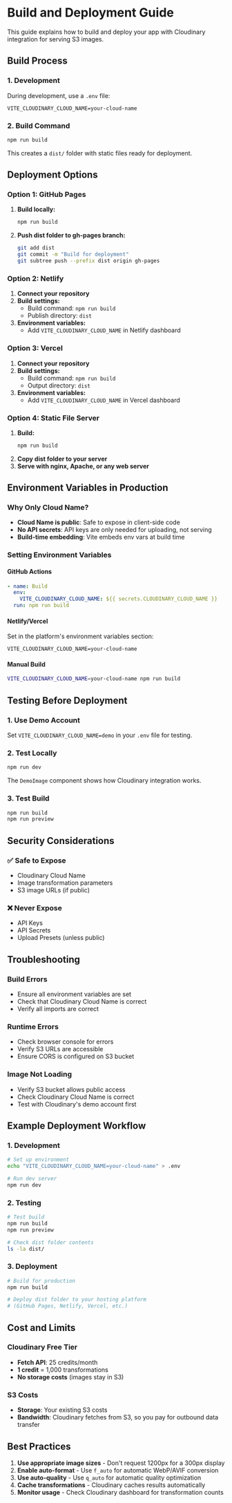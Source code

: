 # Build and Deployment Guide

This guide explains how to build and deploy your app with Cloudinary integration for serving S3 images.

## Build Process

### 1. Development
During development, use a `.env` file:
```env
VITE_CLOUDINARY_CLOUD_NAME=your-cloud-name
```

### 2. Build Command
```bash
npm run build
```

This creates a `dist/` folder with static files ready for deployment.

## Deployment Options

### Option 1: GitHub Pages
1. **Build locally:**
   ```bash
   npm run build
   ```
2. **Push dist folder to gh-pages branch:**
   ```bash
   git add dist
   git commit -m "Build for deployment"
   git subtree push --prefix dist origin gh-pages
   ```

### Option 2: Netlify
1. **Connect your repository**
2. **Build settings:**
   - Build command: `npm run build`
   - Publish directory: `dist`
3. **Environment variables:**
   - Add `VITE_CLOUDINARY_CLOUD_NAME` in Netlify dashboard

### Option 3: Vercel
1. **Connect your repository**
2. **Build settings:**
   - Build command: `npm run build`
   - Output directory: `dist`
3. **Environment variables:**
   - Add `VITE_CLOUDINARY_CLOUD_NAME` in Vercel dashboard

### Option 4: Static File Server
1. **Build:**
   ```bash
   npm run build
   ```
2. **Copy dist folder to your server**
3. **Serve with nginx, Apache, or any web server**

## Environment Variables in Production

### Why Only Cloud Name?
- **Cloud Name is public**: Safe to expose in client-side code
- **No API secrets**: API keys are only needed for uploading, not serving
- **Build-time embedding**: Vite embeds env vars at build time

### Setting Environment Variables

#### GitHub Actions
```yaml
- name: Build
  env:
    VITE_CLOUDINARY_CLOUD_NAME: ${{ secrets.CLOUDINARY_CLOUD_NAME }}
  run: npm run build
```

#### Netlify/Vercel
Set in the platform's environment variables section:
```
VITE_CLOUDINARY_CLOUD_NAME=your-cloud-name
```

#### Manual Build
```bash
VITE_CLOUDINARY_CLOUD_NAME=your-cloud-name npm run build
```

## Testing Before Deployment

### 1. Use Demo Account
Set `VITE_CLOUDINARY_CLOUD_NAME=demo` in your `.env` file for testing.

### 2. Test Locally
```bash
npm run dev
```
The `DemoImage` component shows how Cloudinary integration works.

### 3. Test Build
```bash
npm run build
npm run preview
```

## Security Considerations

### ✅ Safe to Expose
- Cloudinary Cloud Name
- Image transformation parameters
- S3 image URLs (if public)

### ❌ Never Expose
- API Keys
- API Secrets
- Upload Presets (unless public)

## Troubleshooting

### Build Errors
- Ensure all environment variables are set
- Check that Cloudinary Cloud Name is correct
- Verify all imports are correct

### Runtime Errors
- Check browser console for errors
- Verify S3 URLs are accessible
- Ensure CORS is configured on S3 bucket

### Image Not Loading
- Verify S3 bucket allows public access
- Check Cloudinary Cloud Name is correct
- Test with Cloudinary's demo account first

## Example Deployment Workflow

### 1. Development
```bash
# Set up environment
echo "VITE_CLOUDINARY_CLOUD_NAME=your-cloud-name" > .env

# Run dev server
npm run dev
```

### 2. Testing
```bash
# Test build
npm run build
npm run preview

# Check dist folder contents
ls -la dist/
```

### 3. Deployment
```bash
# Build for production
npm run build

# Deploy dist folder to your hosting platform
# (GitHub Pages, Netlify, Vercel, etc.)
```

## Cost and Limits

### Cloudinary Free Tier
- **Fetch API**: 25 credits/month
- **1 credit** = 1,000 transformations
- **No storage costs** (images stay in S3)

### S3 Costs
- **Storage**: Your existing S3 costs
- **Bandwidth**: Cloudinary fetches from S3, so you pay for outbound data transfer

## Best Practices

1. **Use appropriate image sizes** - Don't request 1200px for a 300px display
2. **Enable auto-format** - Use `f_auto` for automatic WebP/AVIF conversion
3. **Use auto-quality** - Use `q_auto` for automatic quality optimization
4. **Cache transformations** - Cloudinary caches results automatically
5. **Monitor usage** - Check Cloudinary dashboard for transformation counts
